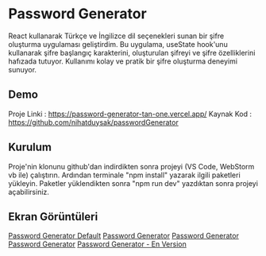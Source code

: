 # Password Generator

React kullanarak Türkçe ve İngilizce dil seçenekleri sunan bir şifre oluşturma uygulaması geliştirdim. Bu uygulama, useState hook'unu kullanarak şifre başlangıç karakterini, oluşturulan şifreyi ve şifre özelliklerini hafızada tutuyor. Kullanımı kolay ve pratik bir şifre oluşturma deneyimi sunuyor.

## Demo

Proje Linki : https://password-generator-tan-one.vercel.app/ Kaynak Kod : https://github.com/nihatduysak/passwordGenerator

## Kurulum

Proje'nin klonunu github'dan indirdikten sonra projeyi (VS Code, WebStorm vb ile) çalıştırın. Ardından terminale "npm install" yazarak ilgili paketleri yükleyin. Paketler yüklendikten sonra "npm run dev" yazdıktan sonra projeyi açabilirsiniz.

## Ekran Görüntüleri
[Password Generator Default](/public/images/pg-1.png)
[Password Generator](/public/images/pg-2.png)
[Password Generator](/public/images/pg-3.png)
[Password Generator](/public/images/pg-4.png)
[Password Generator - En Version](/public/images/pg-5.png)